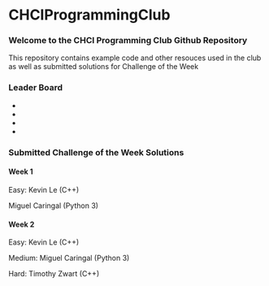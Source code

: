 # CHCIProgrammingClub

### Welcome to the CHCI Programming Club Github Repository
This repository contains example code and other resouces used in the club as well as submitted solutions for Challenge of the Week

### Leader Board

 - 
 -
 -
 -



### Submitted Challenge of the Week Solutions

#### Week 1
Easy:
Kevin Le (C++)

Miguel Caringal (Python 3)

#### Week 2
Easy:
Kevin Le (C++)

Medium:
Miguel Caringal (Python 3)

Hard: 
Timothy Zwart (C++)
